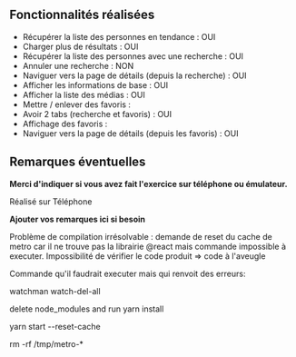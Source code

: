 ## Fonctionnalités réalisées

* Récupérer la liste des personnes en tendance :  OUI
* Charger plus de résultats : OUI
* Récupérer la liste des personnes avec une recherche : OUI
* Annuler une recherche : NON
* Naviguer vers la page de détails (depuis la recherche) : OUI
* Afficher les informations de base : OUI
* Afficher la liste des médias : OUI
* Mettre / enlever des favoris : 
* Avoir 2 tabs (recherche et favoris) : OUI
* Affichage des favoris : 
* Naviguer vers la page de détails (depuis les favoris) : OUI

## Remarques éventuelles

**Merci d'indiquer si vous avez fait l'exercice sur téléphone ou émulateur.**

Réalisé sur Téléphone

**Ajouter vos remarques ici si besoin**

Problème de compilation irrésolvable : demande de reset du cache de metro car il ne trouve pas la librairie @react mais commande impossible à executer. Impossibilité de vérifier le code produit => code à l'aveugle

Commande qu'il faudrait executer mais qui renvoit des erreurs: 

watchman watch-del-all

delete node_modules and run yarn install

yarn start --reset-cache 

rm -rf /tmp/metro-*
